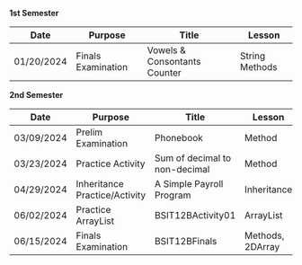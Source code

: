 **1st Semester**

|Date|Purpose|Title|Lesson|
|-------------|-------------|-----|---|
|01/20/2024|Finals Examination|Vowels & Consontants Counter|String Methods

**2nd Semester**

|Date|Purpose|Title|Lesson|
|-------------|-------------|-----|---|
|03/09/2024|Prelim Examination|Phonebook|Method
|03/23/2024|Practice Activity|Sum of decimal to non-decimal|Method
|04/29/2024|Inheritance Practice/Activity|A Simple Payroll Program|Inheritance
|06/02/2024|Practice ArrayList|BSIT12BActivity01|ArrayList
|06/15/2024|Finals Examination|BSIT12BFinals|Methods, 2DArray


